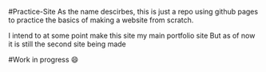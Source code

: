 #Practice-Site
As the name descirbes, this is just a repo using github pages
to practice the basics of making a website from scratch.

I intend to at some point make this site my main portfolio site
But as of now it is still the second site being made

#Work in progress :smile:
